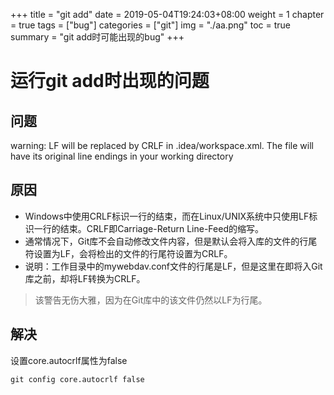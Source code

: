+++
title = "git add"
date = 2019-05-04T19:24:03+08:00
weight = 1
chapter = true
tags = ["bug"]
categories = ["git"]
img = "./aa.png"
toc = true
summary = "git add时可能出现的bug"
+++


# 运行git add时出现的问题
## 问题
warning: LF will be replaced by CRLF in .idea/workspace.xml.
The file will have its original line endings in your working directory
## 原因
- Windows中使用CRLF标识一行的结束，而在Linux/UNIX系统中只使用LF标识一行的结束。CRLF即Carriage-Return Line-Feed的缩写。
- 通常情况下，Git库不会自动修改文件内容，但是默认会将入库的文件的行尾符设置为LF，会将检出的文件的行尾符设置为CRLF。
- 说明：工作目录中的mywebdav.conf文件的行尾是LF，但是这里在即将入Git库之前，却将LF转换为CRLF。
> 该警告无伤大雅，因为在Git库中的该文件仍然以LF为行尾。
## 解决
设置core.autocrlf属性为false
~~~
git config core.autocrlf false
~~~

